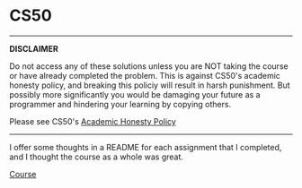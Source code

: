 # CS50

***
**DISCLAIMER** 

Do not access any of these solutions unless you are NOT taking the course or have already completed the problem. This is against CS50's academic honesty policy, and breaking this policiy will result in harsh punishment. But possibly more significantly you would be damaging your future as a programmer and hindering your learning by copying others.

Please see CS50's [Academic Honesty Policy](https://docs.cs50.net/2016/fall/syllabus/cs50.html#academic-honesty)

***

I offer some thoughts in a README for each assignment that I completed, and I thought the course as a whole was great. 

[Course](https://cs50.harvard.edu/x/2020/)
